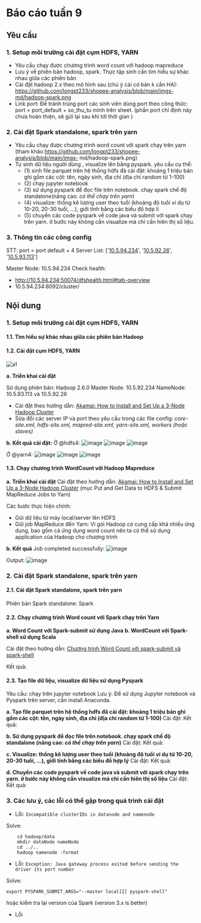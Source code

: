 ﻿# Báo cáo tuần 9
## Yêu cầu
### 1. Setup môi trường cài đặt cụm HDFS, YARN
- Yêu cầu chạy được chương trình word count với hadoop mapreduce
- Lưu ý về phiên bản hadoop, spark. Thực tập sinh cần tìm hiểu sự khác nhau giữa các phiên bản
- Cài đặt hadoop 2.x theo mô hình sau (chú ý cài cơ bản k cần HA): https://github.com/longpt233/shopee-analysis/blob/main/imgs-md/hadoop-spark.png
- Link port: Để tránh trùng port các sinh viên dùng port theo công thức: port = port_default + so_thu_tu mình trên sheet. (phần port chỉ định này chưa hoàn thiện,
sẽ gửi lại sau khi tới thời gian )
### 2. Cài đặt Spark standalone, spark trên yarn
- Yêu cầu chạy được chương trình word count với spark chạy trên yarn (tham khảo https://github.com/longpt233/shopee-analysis/blob/main/imgs-
md/hadoop-spark.png)
- Tự sinh dữ liệu người dùng , visualize lên bằng pyspark.
yêu cầu cụ thể:
	- (1) sinh file parquet trên hệ thống hdfs đã cài đặt: khoảng 1 triệu bản ghi gồm các cột: tên, ngày sinh, địa chỉ (địa chỉ random từ 1-100)
	- (2) chạy jupyter notebook
	- (3) sử dụng pyspark để đọc file trên notebook. chạy spark chế độ standalone(nâng cao: *có thể chạy trên yarn*)
	- (4) visualize: thống kê lượng user theo tuổi (khoảng độ tuổi ví dụ từ 10-20, 20-30 tuổi, ...), giới tính bằng các biểu đồ hợp lí
	- (5) chuyển các code pyspark về code java và submit với spark chạy trên yarn. ở bước này không cần visualize mà chỉ cần hiên thị số liệu.
### 3. Thông tin các công config
STT: port = port default + 4
Server List: ['[10.5.94.234](https://10.5.94.234 "https://10.5.94.234")', '[10.5.92.26](https://10.5.92.26 "https://10.5.92.26")', '[10.5.93.113](https://10.5.93.113 "https://10.5.93.113")']

Master Node: 10.5.94.234
Check health: 
- http://10.5.94.234:50074/dfshealth.html#tab-overview
- 10.5.94.234:8092/cluster/

## Nội dung
### 1. Setup môi trường cài đặt cụm HDFS, YARN
#### 1.1. Tìm hiểu sự khác nhau giữa các phiên bản Hadoop
#### 1.2. Cài đặt cụm HDFS, YARN
![a1](https://github.com/Trang-Thuy/Intern-Data-Engineer/assets/82387290/fe1ab4df-e1be-49b5-b2e4-9062f01cf3ac)

**a. Triển khai cài đặt**

Sử dụng phiên bản: Hadoop 2.6.0
Master Node: 10.5.92.234
NameNode: 10.5.93.113 và 10.5.92.26

- Cài đặt theo hướng dẫn: [Akamai: How to Install and Set Up a 3-Node Hadoop Cluster](https://www.linode.com/docs/guides/how-to-install-and-set-up-hadoop-cluster/)
- Sửa đổi các server IP và port theo yêu cầu trong các file config: _core-site.xml, hdfs-site.xml, mapred-site.xml, yarn-site.xml, workers (hoặc slaves)_

**b. Kết quả cài đặt:**
Ở @hdfs4:
![image](https://github.com/Trang-Thuy/Intern-Data-Engineer/assets/82387290/6fe78728-bdd4-4257-ae19-eb81cfcbc20a)
![image](https://github.com/Trang-Thuy/Intern-Data-Engineer/assets/82387290/becafc6f-5abb-428e-8e1e-cded006aa65e)
![image](https://github.com/Trang-Thuy/Intern-Data-Engineer/assets/82387290/94779eb5-8eaa-4826-acb1-023a62d76cec)

Ở @yarn4:
![image](https://github.com/Trang-Thuy/Intern-Data-Engineer/assets/82387290/af43a349-54eb-4097-8118-a8d64523d12e)
![image](https://github.com/Trang-Thuy/Intern-Data-Engineer/assets/82387290/40432581-453a-4a2d-9e2d-5922daa8943c)
![image](https://github.com/Trang-Thuy/Intern-Data-Engineer/assets/82387290/e436cf97-736b-444c-9b6d-2a7295640e89)


#### 1.3. Chạy chương trình WordCount với Hadoop Mapreduce
**a. Triển khai cài đặt**
Cài đặt theo hướng dẫn: [Akamai: How to Install and Set Up a 3-Node Hadoop Cluster](https://www.linode.com/docs/guides/how-to-install-and-set-up-hadoop-cluster/) (mục Put and Get Data to HDFS & Submit MapReduce Jobs to Yarn)

Các bước thực hiện chính:
- Gửi dữ liệu từ máy local/server lên HDFS
- Gửi job MapReduce đến Yarn: Vì gói Hadoop có cung cấp khá nhiều ứng dụng, bao gồm cả ứng dụng word count nên ta có thể sử dụng application của Hadoop cho chương trình

**b. Kết quả**
Job completed successfully:
![image](https://github.com/Trang-Thuy/Intern-Data-Engineer/assets/82387290/0608b058-981e-41b2-8a28-7d874d94ff53)

Output:
![image](https://github.com/Trang-Thuy/Intern-Data-Engineer/assets/82387290/35c607fe-5c34-4b85-9427-30516ec867a4)


### 2. Cài đặt Spark standalone, spark trên yarn
#### 2.1. Cài đặt Spark standalone, spark trên yarn
Phiên bản Spark standalone: Spark

#### 2.2. Chạy chương trình Word count  với Spark chạy trên Yarn
**a. Word Count với Spark-submit sử dụng Java**
**b. WordCount với Spark-shell sử dụng Scala**

Cài đặt theo hướng dẫn: [Chương trình Word Count với spark-submit và spark-shell](
 https://demanejar.github.io/posts/word-count-with-spark-submit-and-spark-shell/#wordcount-v%E1%BB%9Bi-spark-shell-s%E1%BB%AD-d%E1%BB%A5ng-scala)
 
 Kết quả:
 


#### 2.3. Tạo file dữ liệu, visualize dữ liệu sử dụng Pyspark
Yêu cầu: chạy trên jupyter notebook
Lưu ý: Để sử dụng Jupyter notebook và Pyspark trên server, cần install Anaconda.

**a. Tạo file parquet trên hệ thống hdfs đã cài đặt: khoảng 1 triệu bản ghi gồm các cột: tên, ngày sinh, địa chỉ (địa chỉ random từ 1-100)**
Cài đặt:
Kết quả:

**b. Sử dụng pyspark để đọc file trên notebook. chạy spark chế độ standalone (nâng cao: *có thể chạy trên yarn*)**
Cài đặt:
Kết quả:

**c. Visualize: thống kê lượng user theo tuổi (khoảng độ tuổi ví dụ từ 10-20, 20-30 tuổi, ...), giới tính bằng các biểu đồ hợp lý**
Cài đặt:
Kết quả:

**d. Chuyển các code pyspark về code java và submit với spark chạy trên yarn. ở bước này không cần visualize mà chỉ cần hiên thị số liệu**
Cài đặt:
Kết quả:

### 3. Các lưu ý, các lỗi có thể gặp trong quá trình cài đặt
- Lỗi: ```Incompatible clusterIDs in datanode and namenode```

Solve:
``` rm -rf hadoop/data
	cd hadoop/data
	mkdir dataNode nameNode
	cd ../..
	hadoop namenode -format 
```
- Lỗi: ```Exception: Java gateway process exited before sending the driver its port number```

Solve: 
```
export PYSPARK_SUBMIT_ARGS="--master local[2] pyspark-shell"
```
hoặc kiểm tra lại version của Spark (version 3.x is better)

- Lỗi

